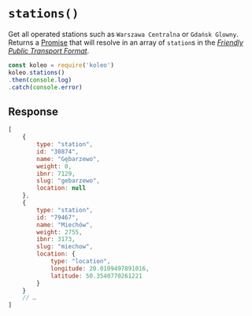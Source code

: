 # `stations()`

Get all operated stations such as `Warszawa Centralna` or `Gdańsk Glowny`. Returns a [Promise](https://developer.mozilla.org/en-US/docs/Web/JavaScript/Reference/Global_Objects/promise) that will resolve in an array of `station`s in the [*Friendly Public Transport Format*](https://github.com/public-transport/friendly-public-transport-format).

```js
const koleo = require('koleo')
koleo.stations()
.then(console.log)
.catch(console.error)
```

## Response

```js
[
    {
        type: "station",
        id: "30874",
        name: "Gębarzewo",
        weight: 0,
        ibnr: 7129,
        slug: "gebarzewo",
        location: null
    },
    {
        type: "station",
        id: "79467",
        name: "Miechów",
        weight: 2755,
        ibnr: 3173,
        slug: "miechow",
        location: {
            type: "location",
            longitude: 20.0109497891016,
            latitude: 50.3540770261221
        }
    }
    // …
]
```
